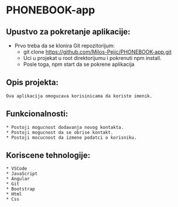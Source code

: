 # PHONEBOOK-app


## Upustvo za pokretanje aplikacije:

* Prvo treba da se klonira  Git repozitorijum:
    * git clone https://github.com/Milos-Pejic/PHONEBOOK-app.git
    * Uci u projekat u root direktorijumu i pokrenuti npm install.
    * Posle toga, npm start da se pokrene aplikacija

## Opis projekta:
    Ova aplikacija omogucava korisinicama da koriste imenik.

## Funkcionalnosti:
    * Postoji mogucnost dodavanja novog kontakta.
    * Postoji mogucnost da se obrise kontakt.
    * Postoji mocucnost da izmene podatci o korisniku.

## Koriscene tehnologije:
    * VSCode
    * JavaScript
    * Angular
    * Git
    * Bootstrap
    * Html
    * Css

